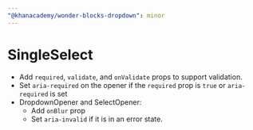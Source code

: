 ```yaml
---
"@khanacademy/wonder-blocks-dropdown": minor
---
```


# SingleSelect

- Add `required`, `validate`, and `onValidate` props to support validation.
- Set `aria-required` on the opener if the `required` prop is `true` or
`aria-required` is set
- DropdownOpener and SelectOpener:
  - Add `onBlur` prop
  - Set `aria-invalid` if it is in an error state.
